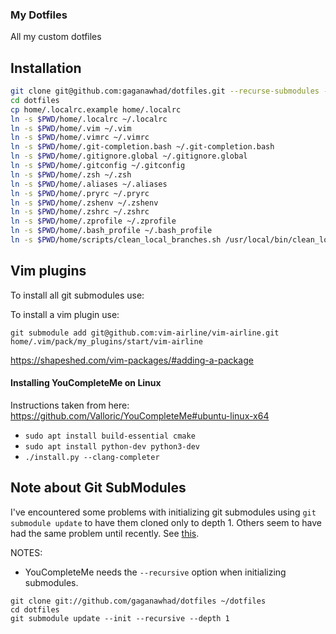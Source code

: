### My Dotfiles

All my custom dotfiles

Installation
------------

``` bash
git clone git@github.com:gaganawhad/dotfiles.git --recurse-submodules --shallow-submodules
cd dotfiles
cp home/.localrc.example home/.localrc
ln -s $PWD/home/.localrc ~/.localrc
ln -s $PWD/home/.vim ~/.vim
ln -s $PWD/home/.vimrc ~/.vimrc
ln -s $PWD/home/.git-completion.bash ~/.git-completion.bash
ln -s $PWD/home/.gitignore.global ~/.gitignore.global
ln -s $PWD/home/.gitconfig ~/.gitconfig
ln -s $PWD/home/.zsh ~/.zsh
ln -s $PWD/home/.aliases ~/.aliases
ln -s $PWD/home/.pryrc ~/.pryrc
ln -s $PWD/home/.zshenv ~/.zshenv
ln -s $PWD/home/.zshrc ~/.zshrc
ln -s $PWD/home/.zprofile ~/.zprofile
ln -s $PWD/home/.bash_profile ~/.bash_profile
ln -s $PWD/home/scripts/clean_local_branches.sh /usr/local/bin/clean_local_branches
```

Vim plugins
------------

To install all git submodules use:

To install a vim plugin use:

`git submodule add git@github.com:vim-airline/vim-airline.git home/.vim/pack/my_plugins/start/vim-airline`

https://shapeshed.com/vim-packages/#adding-a-package


#### Installing YouCompleteMe on Linux
  Instructions taken from here: https://github.com/Valloric/YouCompleteMe#ubuntu-linux-x64
  - `sudo apt install build-essential cmake`
  - `sudo apt install python-dev python3-dev`
  - `./install.py --clang-completer`
  
  
Note about Git SubModules
-------------------------
I've encountered some problems with initializing git submodules using `git submodule update` to have them cloned only
to depth 1. Others seem to have had the same problem until recently. See [this](https://stackoverflow.com/questions/2144406/how-to-make-shallow-git-submodules).

NOTES:
  - YouCompleteMe needs the `--recursive` option when initializing submodules.

```
git clone git://github.com/gaganawhad/dotfiles ~/dotfiles
cd dotfiles
git submodule update --init --recursive --depth 1
```
